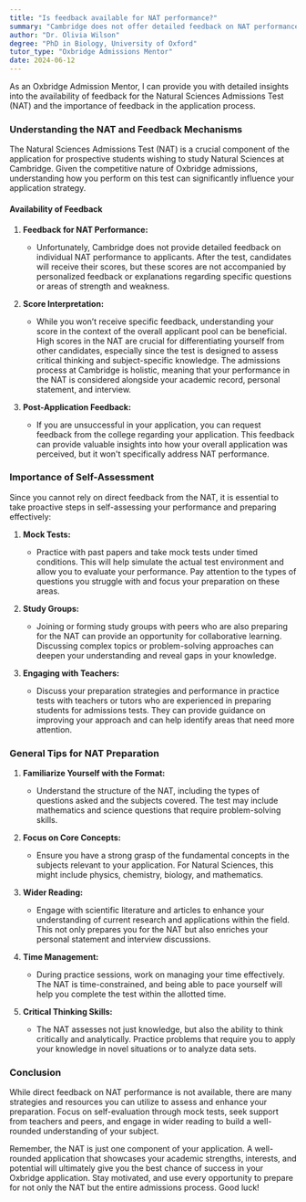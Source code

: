 ```yaml
---
title: "Is feedback available for NAT performance?"
summary: "Cambridge does not offer detailed feedback on NAT performance, impacting applicants' understanding of their test results."
author: "Dr. Olivia Wilson"
degree: "PhD in Biology, University of Oxford"
tutor_type: "Oxbridge Admissions Mentor"
date: 2024-06-12
---
```


As an Oxbridge Admission Mentor, I can provide you with detailed insights into the availability of feedback for the Natural Sciences Admissions Test (NAT) and the importance of feedback in the application process.

### Understanding the NAT and Feedback Mechanisms

The Natural Sciences Admissions Test (NAT) is a crucial component of the application for prospective students wishing to study Natural Sciences at Cambridge. Given the competitive nature of Oxbridge admissions, understanding how you perform on this test can significantly influence your application strategy.

#### Availability of Feedback

1. **Feedback for NAT Performance:**
   - Unfortunately, Cambridge does not provide detailed feedback on individual NAT performance to applicants. After the test, candidates will receive their scores, but these scores are not accompanied by personalized feedback or explanations regarding specific questions or areas of strength and weakness.

2. **Score Interpretation:**
   - While you won’t receive specific feedback, understanding your score in the context of the overall applicant pool can be beneficial. High scores in the NAT are crucial for differentiating yourself from other candidates, especially since the test is designed to assess critical thinking and subject-specific knowledge. The admissions process at Cambridge is holistic, meaning that your performance in the NAT is considered alongside your academic record, personal statement, and interview.

3. **Post-Application Feedback:**
   - If you are unsuccessful in your application, you can request feedback from the college regarding your application. This feedback can provide valuable insights into how your overall application was perceived, but it won't specifically address NAT performance.

### Importance of Self-Assessment

Since you cannot rely on direct feedback from the NAT, it is essential to take proactive steps in self-assessing your performance and preparing effectively:

1. **Mock Tests:**
   - Practice with past papers and take mock tests under timed conditions. This will help simulate the actual test environment and allow you to evaluate your performance. Pay attention to the types of questions you struggle with and focus your preparation on these areas. 

2. **Study Groups:**
   - Joining or forming study groups with peers who are also preparing for the NAT can provide an opportunity for collaborative learning. Discussing complex topics or problem-solving approaches can deepen your understanding and reveal gaps in your knowledge.

3. **Engaging with Teachers:**
   - Discuss your preparation strategies and performance in practice tests with teachers or tutors who are experienced in preparing students for admissions tests. They can provide guidance on improving your approach and can help identify areas that need more attention.

### General Tips for NAT Preparation

1. **Familiarize Yourself with the Format:**
   - Understand the structure of the NAT, including the types of questions asked and the subjects covered. The test may include mathematics and science questions that require problem-solving skills.

2. **Focus on Core Concepts:**
   - Ensure you have a strong grasp of the fundamental concepts in the subjects relevant to your application. For Natural Sciences, this might include physics, chemistry, biology, and mathematics.

3. **Wider Reading:**
   - Engage with scientific literature and articles to enhance your understanding of current research and applications within the field. This not only prepares you for the NAT but also enriches your personal statement and interview discussions.

4. **Time Management:**
   - During practice sessions, work on managing your time effectively. The NAT is time-constrained, and being able to pace yourself will help you complete the test within the allotted time.

5. **Critical Thinking Skills:**
   - The NAT assesses not just knowledge, but also the ability to think critically and analytically. Practice problems that require you to apply your knowledge in novel situations or to analyze data sets.

### Conclusion

While direct feedback on NAT performance is not available, there are many strategies and resources you can utilize to assess and enhance your preparation. Focus on self-evaluation through mock tests, seek support from teachers and peers, and engage in wider reading to build a well-rounded understanding of your subject. 

Remember, the NAT is just one component of your application. A well-rounded application that showcases your academic strengths, interests, and potential will ultimately give you the best chance of success in your Oxbridge application. Stay motivated, and use every opportunity to prepare for not only the NAT but the entire admissions process. Good luck!
    